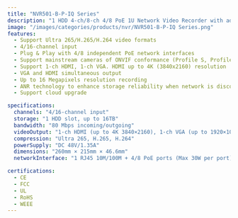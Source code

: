 ```yaml
---
title: "NVR501-B-P-IQ Series"
description: "1 HDD 4-ch/8-ch 4/8 PoE 1U Network Video Recorder with advanced features including Ultra 265/H.265/H.264 support and up to 16MP resolution recording"
image: "/images/categories/products/nvr/NVR501-B-P-IQ Series.png"
features:
  - Support Ultra 265/H.265/H.264 video formats
  - 4/16-channel input
  - Plug & Play with 4/8 independent PoE network interfaces
  - Support mainstream cameras of ONVIF conformance (Profile S, Profile G, Profile T) and RTSP protocols
  - Support 1-ch HDMI, 1-ch VGA. HDMI up to 4K (3840x2160) resolution
  - VGA and HDMI simultaneous output
  - Up to 16 Megapixels resolution recording
  - ANR technology to enhance storage reliability when network is disconnected
  - Support cloud upgrade

specifications:
  channels: "4/16-channel input"
  storage: "1 HDD slot, up to 16TB"
  bandwidth: "80 Mbps incoming/outgoing"
  videoOutput: "1-ch HDMI (up to 4K 3840×2160), 1-ch VGA (up to 1920×1080)"
  compression: "Ultra 265, H.265, H.264"
  powerSupply: "DC 48V/1.35A"
  dimensions: "260mm × 215mm × 46.6mm"
  networkInterface: "1 RJ45 10M/100M + 4/8 PoE ports (Max 30W per port)"

certifications:
  - CE
  - FCC
  - UL
  - RoHS
  - WEEE
---
```

